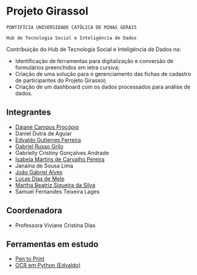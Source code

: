 # Projeto Girassol
`PONTIFÍCIA UNIVERSIDADE CATÓLICA DE MINAS GERAIS`

`Hub de Tecnologia Social e Inteligência de Dados`

Contribuição do Hub de Tecnologia Social e Inteligência de Dados na:
* Identificação de ferramentas para digitalização e conversão de formulários preenchidos em letra cursiva;
* Criação de uma solução para o gerenciamento das fichas de cadastro de participantes do Projeto Girassol;
* Criação de um dashboard com os dados processados para análise de dados.

## Integrantes

* [Daiane Campos Procópio](https://github.com/procopiodaiane)
* Daniel Dutra de Aguiar
* [Edvaldo Gutierres Ferreira](https://github.com/edvaldo-gutierres)
* [Gabriel Russo Grilo](https://github.com/GabrielRGrilo)
* Gabrielly Cristiny Gonçalves Andrade
* [Isabela Martins de Carvalho Pereira](https://github.com/isabelamartinez)
* Janaína de Sousa Lima
* [João Gabriel Alves](https://github.com/algabr)
* [Lucas Dias de Melo](https://github.com/lucasmelo7755)
* [Martha Beatriz Siqueira da Silva](https://github.com/marthabea)
* Samuel Fernandes Teixeira Lages

## Coordenadora

* Professora Viviane Cristina Dias

## Ferramentas em estudo

* [Pen to Print](https://www.pen-to-print.com/)
* [OCR em Python (Edvaldo)](https://github.com/edvaldo-gutierres/OCR_pucminas)
